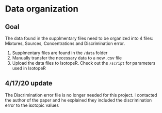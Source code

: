 # Data organization 

## Goal 
The data found in the supplmentary files need to be organized into 4 files: Mixtures, Sources, Concentrations and Discrimination error. 

1. Supplmentary files are found in the `/data` folder 
2. Manually transfer the necessary data to a new .csv file 
3. Upload the data files to IsotopeR. Check out the `/script` for parameters used in IsotopeR 


## 4/17/20 update 
The Discrimination error file is no longer needed for this project. I contacted the author of the paper and he explained they included the discrimination error to the isotopic values 
